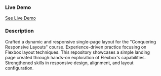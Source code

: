 ### Live Demo 
[See Live Demo](https://single-page-responsive-design-showcas.netlify.app/) <!-- Replace "#" with the actual URL -->

### Description
Crafted a dynamic and responsive single-page layout for the "Conquering Responsive Layouts" course. Experience-driven practice focusing on Flexbox layout techniques. This repository showcases a simple landing page created through hands-on exploration of Flexbox's capabilities. Strengthened skills in responsive design, alignment, and layout configuration.

